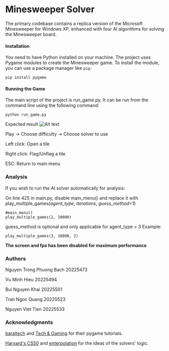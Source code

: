 # Minesweeper Solver

The primary codebase contains a replica version of the Microsoft Minesweeper for Windows XP, enhanced with four AI algorithms for solving the Minesweeper board.

#### Installation
You need to have Python installed on your machine. The project uses Pygame modules to create the Minesweeper game. To install the module, you can use a package manager like `pip`:
```
pip install pygame
```
#### Running the Game

The main script of the project is run_game.py. It can be run from the command line using the following command:
```
python run_game.py
```

Expected result
![Alt text](https://i.imgur.com/9M3WFUa.png)

Play -> Choose difficulty -> Choose solver to use

Left click: Open a tile

Right click: Flag/Unflag a tile

ESC: Return to main menu

### Analysis
If you wish to run the AI solver automatically for analysis:

On line 425 in main.py, disable main_menu() and replace it with play_multiple_games(*agent_type*, *iterations*, *guess_method*=1)
```
#main_menu()
play_multiple_games(2, 10000)
```
guess_method is optional and only applicable for agent_type = 3
Example:
```
play_multiple_games(3, 10000, 2)
```
**The screen and fps has been disabled for maximum performance**

### Authors

Nguyen Trong Phuong Bach 20225473

Vu Minh Hieu 20225494

Bui Nguyen Khai 20225501

Tran Ngoc Quang 20225523

Nguyen Viet Tien 20225533

### Acknowledgments
[baraltech](https://youtu.be/GMBqjxcKogA?si=mwCa5cu7y11idoZ_) and [Tech & Gaming](https://youtu.be/n0jZRlhLtt0?si=Jp6tDBW5rqgg5vIl) for their pygame tutorials.

[Harvard's CS50](https://cs50.harvard.edu/ai/2020/projects/1/minesweeper/) and [enterpolation](https://github.com/enterpolation/Minesweeper-Solver) for the ideas of the solvers' logic.
